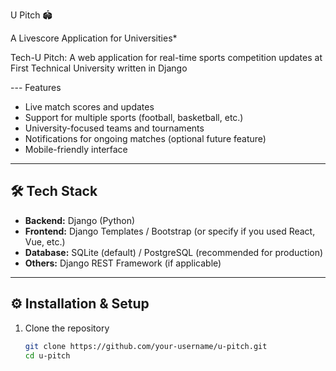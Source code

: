 U Pitch 🏟️  

A Livescore Application for Universities*  

Tech-U Pitch: A web application for real-time sports competition updates at First Technical University written in Django  


--- Features

-  Live match scores and updates  
-  Support for multiple sports (football, basketball, etc.)  
-  University-focused teams and tournaments  
-  Notifications for ongoing matches (optional future feature)  
-  Mobile-friendly interface  

---

## 🛠️ Tech Stack
- **Backend:** Django (Python)  
- **Frontend:** Django Templates / Bootstrap (or specify if you used React, Vue, etc.)  
- **Database:** SQLite (default) / PostgreSQL (recommended for production)  
- **Others:** Django REST Framework (if applicable)  

---

## ⚙️ Installation & Setup

1. Clone the repository  
   ```bash
   git clone https://github.com/your-username/u-pitch.git
   cd u-pitch
